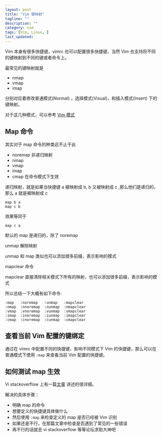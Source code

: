```yaml
---
layout: post
title: "Vim 键映射"
tagline: ""
description: ""
category: vim
tags: [Vim, Linux, ]
last_updated: 
---
```


Vim 本身有很多快捷键，vimrc 也可以配置很多快捷键，当然 Vim 也支持将不同的键映射到不同的键或者命令上。

最常见的键映射就是

- nmap
- vmap
- imap

分别对应着修改普通模式(Normal) ，选择模式(Visual)，和插入模式(Insert) 下的键映射。

对于这几种模式，可以参考 [Vim 模式](/post/2015/05/vim-mode.html)

## Map 命令
其实对于 map 命令的种类远不止于此 

- noremap  非递归映射
- nmap
- vmap
- imap
- cmap 在命令模式下生效

递归映射，就是如果当快捷键 a 被映射成 b, b 又被映射成 c ,那么他们是递归的，那么 a 就是被映射成 c

	map b a
	map c b

效果等同于

	map c a

默认的 map 是递归的，除了 noremap 

unmap 解除映射

unmap 和 map 类似也可以添加很多前缀，表示影响的模式

mapclear 命令

mapclear 直接清除相关模式下所有的映射，也可以添加很多前缀，表示影响的模式

所以总结一下大概有如下命令:

	:map   :noremap   :unmap   :mapclear 
	:nmap  :nnoremap  :nunmap  :nmapclear
	:vmap  :vnoremap  :vunmap  :vmapclear
	:imap  :inoremap  :iunmap  :imapclear
	:cmap  :cnoremap  :cunmap  :cmapclear

## 查看当前 Vim 配置的键绑定

通过在 vimrc 中配置不同的快捷键，影响不同模式下 Vim 的快捷键，那么可以在普通模式下使用 `:map` 来查看当前 Vim 配置的快捷键。


## 如何测试 map 生效

Vi stackoverflow 上有一篇[文章](https://vi.stackexchange.com/questions/7722/how-to-debug-a-mapping) 讲述的很详细。

解决的具体步骤：

- 明确 map 的命令
- 想要定义的快捷键具体做什么
- 然后使用 `:map` 来检查定义的 map 是否已经被 Vim 识别
- 如果还是不行，在那篇文章中检查是否遇到了常见的一些错误
- 再不行的话就去 vi stackoverflow 等等论坛求助大神吧


